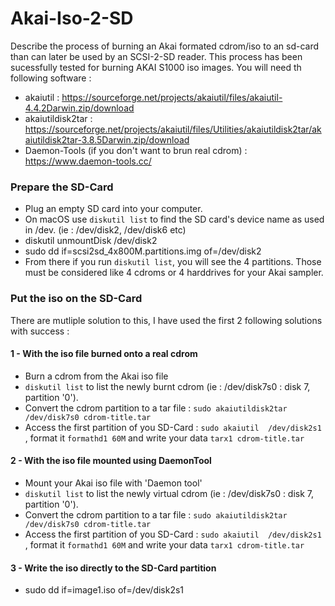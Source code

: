 # Akai-Iso-2-SD

Describe the process of burning an Akai formated cdrom/iso to an sd-card than can later be used by an SCSI-2-SD reader.
This process has been sucessfully tested for burning AKAI S1000 iso images.
You will need th following software : 
- akaiutil : https://sourceforge.net/projects/akaiutil/files/akaiutil-4.4.2Darwin.zip/download
- akaiutildisk2tar : https://sourceforge.net/projects/akaiutil/files/Utilities/akaiutildisk2tar/akaiutildisk2tar-3.8.5Darwin.zip/download
- Daemon-Tools (if you don't want to brun real cdrom) : https://www.daemon-tools.cc/


### Prepare the SD-Card

- Plug an empty SD card into your computer.
- On macOS use `diskutil list` to find the SD card's device name as used in /dev. (ie : /dev/disk2, /dev/disk6 etc)
- diskutil unmountDisk /dev/disk2
- sudo dd if=scsi2sd_4x800M.partitions.img of=/dev/disk2
- From there if you run `diskutil list`, you will see the 4 partitions. Those must be considered like 4 cdroms or 4 harddrives for your Akai sampler.

### Put the iso on the SD-Card

There are mutliple solution to this, I have used the first 2 following solutions with success : 

#### 1 - With the iso file burned onto a real cdrom
- Burn a cdrom from the Akai iso file
- `diskutil list` to list the newly burnt cdrom (ie : /dev/disk7s0 : disk 7, partition '0').
- Convert the cdrom partition to a tar file : `sudo akaiutildisk2tar /dev/disk7s0 cdrom-title.tar`
- Access the first partition of you SD-Card : `sudo akaiutil  /dev/disk2s1` , format it `formathd1 60M` and write your data `tarx1 cdrom-title.tar`

#### 2 - With the iso file mounted using DaemonTool
- Mount your Akai iso file with 'Daemon tool'
- `diskutil list` to list the newly virtual cdrom (ie : /dev/disk7s0 : disk 7, partition '0').
- Convert the cdrom partition to a tar file : `sudo akaiutildisk2tar /dev/disk7s0 cdrom-title.tar`
- Access the first partition of you SD-Card : `sudo akaiutil  /dev/disk2s1` , format it `formathd1 60M` and write your data `tarx1 cdrom-title.tar`

#### 3 - Write the iso directly to the SD-Card partition
- sudo dd if=image1.iso of=/dev/disk2s1

